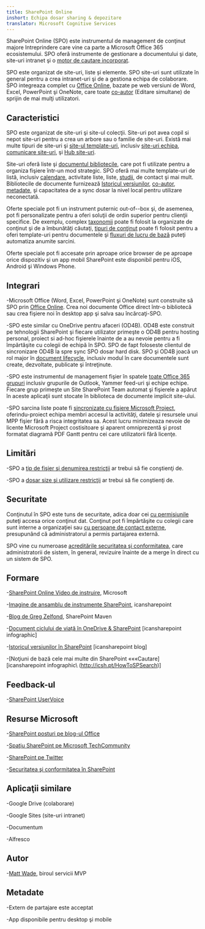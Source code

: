 ```yaml
---
title: SharePoint Online
inshort: Echipa dosar sharing & depozitare
translator: Microsoft Cognitive Services
---
```



SharePoint Online (SPO) este instrumentul de management de conţinut majore Intreprindere care vine ca parte a Microsoft Office 365 ecosistemului. SPO oferă instrumente de gestionare a documentului şi date, site-uri intranet şi o [motor de cautare incorporat](http://icsh.pt/HowToSPSearch).

SPO este organizat de site-uri, liste și elemente. SPO site-uri sunt utilizate în general pentru a crea intranet-uri şi de a gestiona echipa de colaborare. SPO integreaza complet cu [Office Online](https://technet.microsoft.com/en-us/library/word-online-service-description.aspx), bazate pe web versiuni de Word, Excel, PowerPoint şi OneNote, care toate [co-autor](http://icsh.pt/CoAuthoring) (Editare simultane) de sprijin de mai mulţi utilizatori.

Caracteristici
---------

SPO este organizat de site-uri şi site-ul colecţii. Site-uri pot avea copil si nepot site-uri pentru a crea un arbore sau o familie de site-uri. Există mai multe tipuri de site-uri şi [site-ul template-uri](https://support.office.com/en-us/article/Using-templates-to-create-different-kinds-of-SharePoint-sites-449eccec-ff99-4cf3-b62e-dcfee37e8da4), inclusiv [site-uri echipa](https://support.office.com/en-us/article/what-is-a-sharepoint-team-site-75545757-36c3-46a7-beed-0aaa74f0401e), [comunicare site-uri](https://support.office.com/en-us/article/what-is-a-sharepoint-communication-site-94a33429-e580-45c3-a090-5512a8070732), şi [Hub site-uri](https://docs.microsoft.com/en-us/sharepoint/dev/features/hub-site/hub-site-overview).

Site-uri oferă liste şi [documentul bibliotecile](http://icsh.pt/SPDocLibs), care pot fi utilizate pentru a organiza fişiere într-un mod strategic. SPO oferă mai multe template-uri de listă, inclusiv [calendare](https//icsh.pt/SPCalendars), activitate liste, liste, [studii](http://icsh.pt/SPSurveyIntro), de contact şi mai mult. Bibliotecile de documente furnizează [Istoricul versiunilor](http://icsh.pt/VersionHistory), [co-autor](http://icsh.pt/CoAuthoring), [metadate](http://icsh.pt/MetadataGuide), şi capacitatea de a sync dosar la nivel local pentru utilizare neconectată.

Oferte speciale pot fi un instrument puternic out-of--box şi, de asemenea, pot fi personalizate pentru a oferi soluţii de ordin superior pentru clienţii specifice. De exemplu, complex [taxonomii](http://sharepointmaven.com/2-ways-to-design-sharepoint-taxonomy-for-an-organization/) poate fi folosit la organizate de conţinut şi de a îmbunătăţi căutaţi, [tipuri de conţinut](https://technet.microsoft.com/en-us/library/cc262735.aspx) poate fi folosit pentru a oferi template-uri pentru documentele şi [fluxuri de lucru de bază](http://sharepointmaven.com/4-things-to-do-before-creating-a-workflow-in-sharepoint-and-office-365/) puteţi automatiza anumite sarcini.

Oferte speciale pot fi accesate prin aproape orice browser de pe aproape orice dispozitiv şi un app mobil SharePoint este disponibil pentru iOS, Android şi Windows Phone.

Integrari
---------

-Microsoft Office (Word, Excel, PowerPoint şi OneNote) sunt construite să SPO prin [Office Online](https://technet.microsoft.com/en-us/library/word-online-service-description.aspx). Crea noi documente Office direct într-o bibliotecă sau crea fişiere noi în desktop app şi salva sau încărcaţi-SPO.

-SPO este similar cu OneDrive pentru afaceri (OD4B). OD4B este construit pe tehnologii SharePoint şi fiecare utilizator primeşte o OD4B pentru hosting personal, proiect si ad-hoc fişierele înainte de a au nevoie pentru a fi împărtăşite cu colegii de echipă în SPO. SPO de fapt foloseste clientul de sincronizare OD4B la spre sync SPO dosar hard disk. SPO şi OD4B joacă un rol major în [document lifecycle](http://icsh.pt/DocCircleOfLife), inclusiv modul în care documentele sunt create, dezvoltate, publicate şi întreţinute.

-SPO este instrumentul de management fişier în spatele [toate Office 365 grupuri](http://icsh.pt/O365groups) inclusiv grupurile de Outlook, Yammer feed-uri şi echipe echipe. Fiecare grup primeşte un Site SharePoint Team automat şi fişierele a apărut în aceste aplicaţii sunt stocate în biblioteca de documente implicit site-ului.

-SPO sarcina liste poate fi [sincronizate cu fişiere Microsoft Project](http://icsh.pt/MPPtoSharePoint), oferindu-proiect echipa membri accesul la activităţi, datele şi resursele unui MPP fişier fără a risca integritatea sa. Acest lucru minimizeaza nevoie de licente Microsoft Project costisitoare şi aparent omniprezentă şi prost formatat diagramă PDF Gantt pentru cei care utilizatorii fără licenţe.

Limitări
---------

-SPO a [tip de fişier şi denumirea restricţii](http://icsh.pt/SPFileTypeLimits) ar trebui să fie conştienţi de.

-SPO a [dosar size şi utilizare restricţii](http://icsh.pt/SPUseLimits) ar trebui să fie conştienţi de.

Securitate
---------

Conţinutul în SPO este tuns de securitate, adica doar cei [cu permisiunile](http://icsh.pt/PermissionsInSP) puteţi accesa orice conţinut dat. Conţinut pot fi împărtăşite cu colegii care sunt interne a organizaţiei sau [cu persoane de contact externe](http://icsh.pt/ExternalSharing), presupunând că administratorul a permis partajarea externă.

SPO vine cu numeroase [acreditările securitatea şi conformitatea](https://blogs.technet.microsoft.com/wbaer/2017/03/13/security-and-compliance-in-sharepoint-online-and-onedrive-for-business/), care administratorii de sistem, în general, revizuire înainte de a merge în direct cu un sistem de SPO.

Formare
---------

-[SharePoint Online Video de instruire](https://support.office.com/en-us/article/SharePoint-Online-video-training-cb8ef501-84db-4427-ac77-ec2009fb8e23?ui=en-US&rs=en-US&ad=US), Microsoft

-[Imagine de ansamblu de instrumente SharePoint](http://icansharepoint.com/tools), icansharepoint

-[Blog de Greg Zelfond](http://sharepointmaven.com/blog-sharepoint-best-practices/), SharePoint Maven

-[Document ciclului de viaţă în OneDrive & SharePoint](http://icsh.pt/DocCircleOfLife) \[icansharepoint
    infographic\]

-[Istoricul versiunilor în SharePoint](http://icsh.pt/VersionHistory)
    \[icansharepoint blog\]

-[Noţiuni de bază cele mai multe din SharePoint
    «««Cautare] \[icansharepoint infographic\ (http://icsh.pt/HowToSPSearch)]

Feedback-ul
---------

-[SharePoint UserVoice](https://sharepoint.uservoice.com/)

Resurse Microsoft
---------

-[SharePoint posturi pe blog-ul Office](https://blogs.office.com/en-us/sharepoint/)

-[Spaţiu SharePoint pe Microsoft TechCommunity](https://techcommunity.microsoft.com/t5/SharePoint/bd-p/SharePoint_General)

-[SharePoint pe Twitter](https://twitter.com/sharepoint)

-[Securitatea şi conformitatea în SharePoint](https://blogs.technet.microsoft.com/wbaer/2017/03/13/security-and-compliance-in-sharepoint-online-and-onedrive-for-business/)


Aplicaţii similare
--------------------

-Google Drive (colaborare)

-Google Sites (site-uri intranet)

-Documentum

-Alfresco

Autor
---------

-[Matt Wade](https://www.linkedin.com/in/thatmattwade/), biroul servicii MVP

Metadate
--------

-Extern de partajare este acceptat

-App disponibile pentru desktop şi mobile

